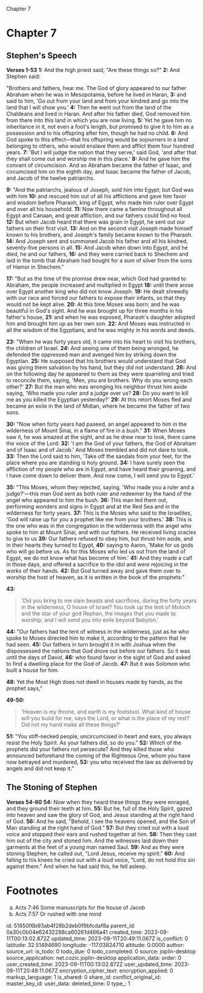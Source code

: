 Chapter 7

# Chapter 7
## Stephen's Speech
**Verses 1-53**
**1:** And the high priest said, "Are these things so?"
**2:** And Stephen said:

"Brothers and fathers, hear me. The God of glory appeared to our father Abraham when he was in Mesopotamia, before he lived in Haran,
**3:** and said to him, 'Go out from your land and from your kindred and go into the land that I will show you.'
**4:** Then he went out from the land of the Chaldeans and lived in Haran. And after his father died, God removed him from there into this land in which you are now living.
**5:** Yet he gave him no inheritance in it, not even a foot's length, but promised to give it to him as a possession and to his offspring after him, though he had no child.
**6:** And God spoke to this effect—that his offspring would be sojourners in a land belonging to others, who would enslave them and afflict them four hundred years.
**7:** 'But I will judge the nation that they serve,' said God, 'and after that they shall come out and worship me in this place.'
**8:** And he gave him the convant of circumcision. And so Abraham became the father of Isaac, and circumcised him on the eighth day, and Isaac became the father of Jacob, and Jacob of the twelve patriarchs.

**9:** "And the patriarchs, jealous of Joseph, sold him into Egypt; but God was with him
**10:** and rescued him out of all his afflictions and gave him favor and wisdom before Pharaoh, king of Egypt, who made him ruler over Egypt and over all his household.
**11:** Now there came a famine throughout all Egypt and Canaan, and great affliction, and our fathers could find no food.
**12:** But when Jacob heard that there was grain in Egypt, he sent out our fathers on their first visit.
**13:** And on the second visit Joseph made himself known to his brothers, and Joseph's family became known to the Pharaoh.
**14:** And Joseph sent and summoned Jacob his father and all his kindred, seventy-five persons in all.
**15:** And Jacob when down into Egypt, and he died, he and our fathers,
**16:** and they were carried back to Shechem and laid in the tomb that Abraham had bought for a sum of silver from the sons of Hamor in Shechem."

**17:** "But as the time of the promise drew near, which God had granted to Abraham, the people increased and multiplied in Egypt
**18:** until there arose over Egypt another king who did not know Joseph.
**19:** He dealt shrewdly with our race and forced our fathers to expose their infants, so that they would not be kept alive.
**20:** At this time Moses was born; and he was beautiful in God's sight. And he was brought up for three months in his father's house,
**21:** and when he was exposed, Pharaoh's daughter adopted him and brought him up as her own son.
**22:** And Moses was instructed in all the wisdom of the Egyptians, and he was mighty in his words and deeds.

**23:** "When he was forty years old, it came into his heart to visit his brothers, the children of Israel.
**24:** And seeing one of them being wronged, he defended the oppressed man and avenged him by striking down the Egyptian.
**25:** He supposed that his brothers would understand that God was giving them salvation by his hand, but they did not understand.
**26:** And on the following day he appeared to them as they were quarreling and tried to reconcile them, saying, 'Men, you are brothers. Why do you wrong each other?'
**27:** But the man who was wronging his neighbor thrust him aside saying, 'Who made you ruler and a judge over us?
**28:** Do you want to kill me as you killed the Egyptian yesterday?'
**29:** At this retort Moses fled and became an exile in the land of Midian, where he became the father of two sons.

**30:** "Now when forty years had paseed, an angel appeared to him in the wilderness of Mount Sinai, in a flame of fire in a bush."
**31:** When Moses saw it, he was amazed at the sight, and as he drew near to look, there came the voice of the Lord:
**32:** 'I am the God of your fathers, the God of Abraham and of Isaac and of Jacob.' And Moses trembled and did not dare to look.
**33:** Then the Lord said to him, 'Take off the sandals from your feet, for the place where you are standing is holy ground.
**34:** I have surely seen the affliction of my people who are in Egypt, and have heard their groaning, and I have come down to deliver them. And now come, I will send you to Egypt.'

**35:** "This Moses, whom they rejected, saying, 'Who made you a ruler and a judge?'—this man God sent as both ruler and redeemer by the hand of the angel who appeared to him the bush.
**36:** This man led them out, performing wonders and signs in Egypt and at the Red Sea and in the wilderness for forty years.
**37:** This is the Moses who said to the Israelites, 'God will raise up for you a prophet like me from your brothers.'
**38:** This is the one who was in the congregation in the wilderness with the angel who spoke to him at Mount Sinai, and with our fathers. He received living oracles to give to us
**39:** Our fathers refused to obey him, but thrust him aside, and in their hearts they turned to Egypt,
**40:** saying to Aaron, 'Make for us gods who will go before us. As for this Moses who led us out from the land of Egypt, we do not know what has become of him.'
**41:** And they made a calf in those days, and offered a sacrifice to the idol and were rejoicing in the works of their hands.
**42:** But God turned away and gave them over to worship the host of heaven, as it is written in the book of the prophets:"

**43:**
> 'Did you bring to me slain beasts and sacrifices,
> during the forty years in the wilderness, O house of Israel?
> You took up the tent of Moloch
> and the star of your god Rephan,
> the images that you made to worship;
> and I will send you into exile beyond Babylon.'

**44:** "Our fathers had the tent of witness in the wilderness, just as he who spoke to Moses directed him to make it, according to the pattern that he had seen.
**45:** Our fathers in turn brought it in with Joshua when the dispossessed the nations that God drove out before our fathers. So it was until the days of David,
**46:** who found favor in the sight of God and asked to find a dwelling place for the God of Jacob.
**47:** But it was Solomon who built a house for him.

**48:** Yet the Most High does not dwell in houses made by hands, as the prophet says,"

**49-50:** 
> 'Heaven is my throne,
> and earth is my footstool.
> What kind of house will you build for me, says the Lord,
> or what is the place of my rest?
> Did not my hand make all these things?'

**51:** "You stiff-necked people, uncircumcised in heart and ears, you always resist the Holy Spirit. As your fathers did, so do you."
**52:** Which of the prophets did your fathers not persecute? And they killed those who announced beforehand the coming of the Righteous One, whom you have now betrayed and murdered,
**53:** you who received the law as delivered by angels and did not keep it."

## The Stoning of Stephen
**Verses 54-60**
**54:** Now when they heard these things they were enraged, and they ground their teeth at him.
**55:** But he, full of the Holy Spirit, gazed into heaven and saw the glory of God, and Jesus standing at the right hand of God.
**56:** And he said, "Behold, I see the heavens opened, and the Son of Man standing at the right hand of God."
**57:** But they cried out with a loud voice and stopped their ears and rushed together at him.
**58:** Then they cast him out of the city and stoned him. And the witnesses laid down their garments at the feet of a young man named Saul.
**59:** And as they were stoning Stephen, he called out, "Lord Jesus, receive my spirit."
**60:** And falling to his knees he cried out with a loud voice, "Lord, do not hold this sin against them." And when he had said this, he fell asleep.

# Footnotes
<ol type='a'>
	<li>Acts 7:46 Some manuscripts for the house of Jacob</li>
	<li>Acts 7:57 Or rushed with one mind</li>
</ol>


id: 51650f6b93ab4f28b2deb0f9bfcdaf8a
parent_id: 0a30c0b04e62432288ca60261d466a41
created_time: 2023-09-11T00:13:02.872Z
updated_time: 2023-09-11T20:49:11.067Z
is_conflict: 0
latitude: 32.51494690
longitude: -117.03824710
altitude: 0.0000
author: 
source_url: 
is_todo: 0
todo_due: 0
todo_completed: 0
source: joplin-desktop
source_application: net.cozic.joplin-desktop
application_data: 
order: 0
user_created_time: 2023-09-11T00:13:02.872Z
user_updated_time: 2023-09-11T20:49:11.067Z
encryption_cipher_text: 
encryption_applied: 0
markup_language: 1
is_shared: 0
share_id: 
conflict_original_id: 
master_key_id: 
user_data: 
deleted_time: 0
type_: 1